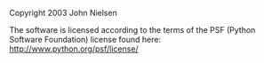 Copyright 2003 John Nielsen

The software is licensed according to the terms of the PSF (Python Software Foundation) license found here: http://www.python.org/psf/license/
